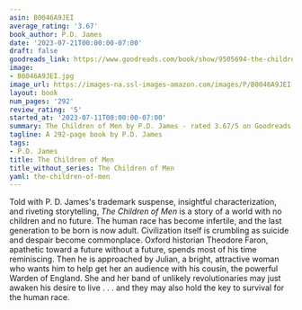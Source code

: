 ```yaml
---
asin: B0046A9JEI
average_rating: '3.67'
book_author: P.D. James
date: '2023-07-21T00:00:00-07:00'
draft: false
goodreads_link: https://www.goodreads.com/book/show/9505694-the-children-of-men
image:
- B0046A9JEI.jpg
image_url: https://images-na.ssl-images-amazon.com/images/P/B0046A9JEI.01._SCLZZZZZZZ.jpg
layout: book
num_pages: '292'
review_rating: '5'
started_at: '2023-07-11T00:00:00-07:00'
summary: The Children of Men by P.D. James - rated 3.67/5 on Goodreads
tagline: A 292-page book by P.D. James
tags:
- P.D. James
title: The Children of Men
title_without_series: The Children of Men
yaml: the-children-of-men
---
```


Told with P. D. James's trademark suspense, insightful characterization, and riveting storytelling, <i>The Children of Men</i> is a story of a world with no children and no future. The human race has become infertile, and the last generation to be born is now adult. Civilization itself is crumbling as suicide and despair become commonplace. Oxford historian Theodore Faron, apathetic toward a future without a future, spends most of his time reminiscing. Then he is approached by Julian, a bright, attractive woman who wants him to help get her an audience with his cousin, the powerful Warden of England. She and her band of unlikely revolutionaries may just awaken his desire to live . . . and they may also hold the key to survival for the human race.